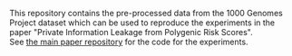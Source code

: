 This repository contains the pre-processed data from 
the 1000 Genomes Project dataset which can be used to reproduce 
the experiments in the paper "Private Information Leakage from Polygenic Risk Scores".  
See [the main paper repository](https://github.com/G2Lab/prs-privacy) for the code for the experiments.